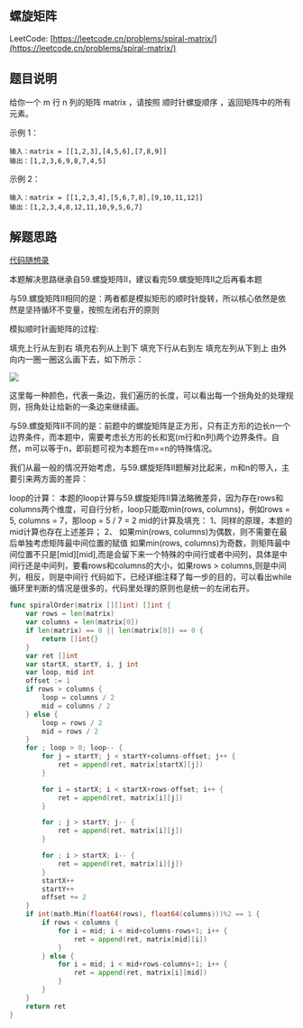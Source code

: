## 螺旋矩阵

LeetCode: [https://leetcode.cn/problems/spiral-matrix/](https://leetcode.cn/problems/spiral-matrix/)

## 题目说明

给你一个 m 行 n 列的矩阵 matrix ，请按照 顺时针螺旋顺序 ，返回矩阵中的所有元素。

示例 1：
```text
输入：matrix = [[1,2,3],[4,5,6],[7,8,9]]
输出：[1,2,3,6,9,8,7,4,5]
```
示例 2：
```text
输入：matrix = [[1,2,3,4],[5,6,7,8],[9,10,11,12]]
输出：[1,2,3,4,8,12,11,10,9,5,6,7]
```

## 解题思路

[代码随想录](https://programmercarl.com/0059.%E8%9E%BA%E6%97%8B%E7%9F%A9%E9%98%B5II.html#%E6%80%9D%E8%B7%AF)

本题解决思路继承自59.螺旋矩阵II，建议看完59.螺旋矩阵II之后再看本题

与59.螺旋矩阵II相同的是：两者都是模拟矩形的顺时针旋转，所以核心依然是依然是坚持循环不变量，按照左闭右开的原则

模拟顺时针画矩阵的过程:

填充上行从左到右
填充右列从上到下
填充下行从右到左
填充左列从下到上
由外向内一圈一圈这么画下去，如下所示：

![](https://img-blog.csdnimg.cn/2020121623550681.png)

这里每一种颜色，代表一条边，我们遍历的长度，可以看出每一个拐角处的处理规则，拐角处让给新的一条边来继续画。

与59.螺旋矩阵II不同的是：前题中的螺旋矩阵是正方形，只有正方形的边长n一个边界条件，而本题中，需要考虑长方形的长和宽(m行和n列)两个边界条件。自然，m可以等于n，即前题可视为本题在m==n的特殊情况。

我们从最一般的情况开始考虑，与59.螺旋矩阵II题解对比起来，m和n的带入，主要引来两方面的差异：

loop的计算： 本题的loop计算与59.螺旋矩阵II算法略微差异，因为存在rows和columns两个维度，可自行分析，loop只能取min(rows, columns)，例如rows = 5, columns = 7，那loop = 5 / 7 = 2
mid的计算及填充： 1、同样的原理，本题的mid计算也存在上述差异； 2、 如果min(rows, columns)为偶数，则不需要在最后单独考虑矩阵最中间位置的赋值 如果min(rows, columns)为奇数，则矩阵最中间位置不只是[mid][mid],而是会留下来一个特殊的中间行或者中间列，具体是中间行还是中间列，要看rows和columns的大小，如果rows > columns,则是中间列，相反，则是中间行
代码如下，已经详细注释了每一步的目的，可以看出while循环里判断的情况是很多的，代码里处理的原则也是统一的左闭右开。



```go
func spiralOrder(matrix [][]int) []int {
	var rows = len(matrix)
	var columns = len(matrix[0])
	if len(matrix) == 0 || len(matrix[0]) == 0 {
		return []int{}
	}
	var ret []int
	var startX, startY, i, j int
	var loop, mid int
	offset := 1
	if rows > columns {
		loop = columns / 2
		mid = columns / 2
	} else {
		loop = rows / 2
		mid = rows / 2
	}
	for ; loop > 0; loop-- {
		for j = startY; j < startY+columns-offset; j++ {
			ret = append(ret, matrix[startX][j])
		}

		for i = startX; i < startX+rows-offset; i++ {
			ret = append(ret, matrix[i][j])
		}

		for ; j > startY; j-- {
			ret = append(ret, matrix[i][j])
		}

		for ; i > startX; i-- {
			ret = append(ret, matrix[i][j])
		}
		startX++
		startY++
		offset += 2
	}
	if int(math.Min(float64(rows), float64(columns)))%2 == 1 {
		if rows < columns {
			for i = mid; i < mid+columns-rows+1; i++ {
				ret = append(ret, matrix[mid][i])
			}
		} else {
			for i = mid; i < mid+rows-columns+1; i++ {
				ret = append(ret, matrix[i][mid])
			}
		}
	}
	return ret
}
```